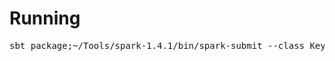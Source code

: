Running
=======
<pre>
sbt package;~/Tools/spark-1.4.1/bin/spark-submit --class KeyByExample target/scala-2.10/sparkyone_2.10-1.0.jar
</pre>

